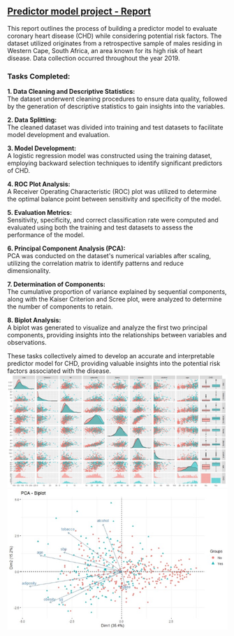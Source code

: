 ## [Predictor model project - Report](https://github.com/lolavc/predictor_model/blob/main/Multivariate4gh_191223.pdf)
This report outlines the process of building a predictor model to evaluate coronary heart disease (CHD) while considering potential risk factors. 
The dataset utilized originates from a retrospective sample of males residing in Western Cape, South Africa, an area known for its high risk of heart disease. 
Data collection occurred throughout the year 2019.
### Tasks Completed:
<b>1. Data Cleaning and Descriptive Statistics:</b>  
The dataset underwent cleaning procedures to ensure data quality, followed by the generation of descriptive statistics to gain insights into the variables.
   
<b>2. Data Splitting:</b>  
The cleaned dataset was divided into training and test datasets to facilitate model development and evaluation.
   
<b>3. Model Development:</b>  
A logistic regression model was constructed using the training dataset, employing backward selection techniques to identify significant predictors of CHD.
   
<b>4. ROC Plot Analysis:</b>  
A Receiver Operating Characteristic (ROC) plot was utilized to determine the optimal balance point between sensitivity and specificity of the model.
   
<b>5. Evaluation Metrics:</b>   
Sensitivity, specificity, and correct classification rate were computed and evaluated using both the training and test datasets to assess the performance of the model.
   
<b>6. Principal Component Analysis (PCA):</b>  
PCA was conducted on the dataset's numerical variables after scaling, utilizing the correlation matrix to identify patterns and reduce dimensionality.

<b>7. Determination of Components:</b>  
The cumulative proportion of variance explained by sequential components, along with the Kaiser Criterion and Scree plot, were analyzed to determine the number of components to retain.

<b>8. Biplot Analysis:</b>  
A biplot was generated to visualize and analyze the first two principal components, providing insights into the relationships between variables and observations.  

These tasks collectively aimed to develop an accurate and interpretable predictor model for CHD, providing valuable insights into the potential risk factors associated with the disease.
![](/img/LinearCorrelation.jpg)
![](/img/Biplot.jpg)  
